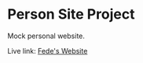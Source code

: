 Person Site Project
==================

Mock personal website.

Live link: [Fede's Website](https://fedpre.github.io/fedpregnolato_website/index.html)

